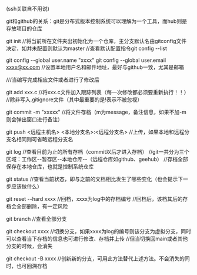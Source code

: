 (ssh关联自不用说)

git和github的关系：git是分布式版本控制系统可以理解为一个工具，而hub则是存放项目的仓库


git init	//将当前所在文件夹出初始化为一个仓库，主分支默认名由gitconfig文件决定，如并未配置则默认为master
					//查看默认配置指令git config --list

git config --global user.name "xxxx"
git config --global user.email xxxx@xx.com	//设置本地用户名和邮件地址，最好与github一致，尤其是邮箱

///当编写完成相应文件或者进行了修改后

git add xxx.c		//将xxx.c文件加入跟踪列表（每一次修改都必须要重新执行！！）
								//除非写入.gitignore文件（其中最重要的是!表示不被忽视）

git commit -m "xxxxx"		//将文件存档（m为message，备注信息，如果不加-m则会弹出窗口进行备注）

git push <远程主机名> <本地分支名>:<远程分支名>		//上传，如果本地和远程分支名相同则可省略远程分支名

git log		//查看目前为止的所有存档（commit以后才进入存档）
					//git一共分为三个区域：工作区--暂存区--本地仓库--（远程仓库如github、geehub）
					//存档全部保存在本地仓库，也就是控制系统仓库

git status //查看当前状态，即与之前的文档相比发生了哪些变化（也会提示下一步应该做什么）

git reset --hard xxxx  //回档，xxxx为log中的存档编号
											 //回档后，该档其后的存档会全部删除，有一定风险

git branch		//查看全部分支

git checkout xxxx		//切换分支，如果xxxx为log的编号则该分支为虚拟分支，同时可以查看当下存档的信息也可进行修改、存档并上传
										//但当切换回main或者其他分支的时候，会消失

git checkout -B xxxx  //创新新的分支，可用此方法替代上述方法。不会消失的同时，也可回溯存档


